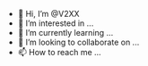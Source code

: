- 👋 Hi, I’m @V2XX
- 👀 I’m interested in ...
- 🌱 I’m currently learning ...
- 💞️ I’m looking to collaborate on ...
- 📫 How to reach me ...

<!---
V2XX/V2XX is a ✨ special ✨ repository because its `README.md` (this file) appears on your GitHub profile.
You can click the Preview link to take a look at your changes.
--->
